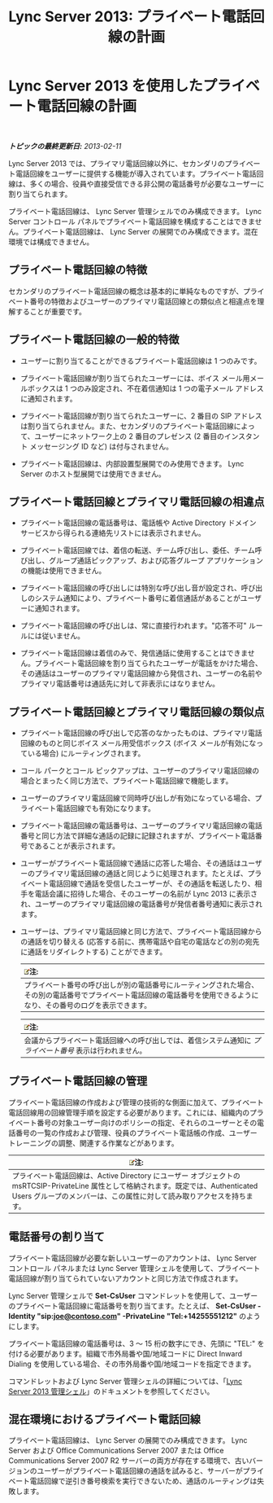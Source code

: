 ﻿---
title: 'Lync Server 2013: プライベート電話回線の計画'
TOCTitle: プライベート電話回線の計画
ms:assetid: 9cc4f9e1-7b7a-4699-bd05-f16669ef2d21
ms:mtpsurl: https://technet.microsoft.com/ja-jp/library/Gg412728(v=OCS.15)
ms:contentKeyID: 48272984
ms.date: 05/19/2016
mtps_version: v=OCS.15
ms.translationtype: HT
---

# Lync Server 2013 を使用したプライベート電話回線の計画

 

_**トピックの最終更新日:** 2013-02-11_

Lync Server 2013 では、プライマリ電話回線以外に、セカンダリのプライベート電話回線をユーザーに提供する機能が導入されています。プライベート電話回線は、多くの場合、役員や直接受信できる非公開の電話番号が必要なユーザーに割り当てられます。

プライベート電話回線は、 Lync Server 管理シェルでのみ構成できます。 Lync Server コントロール パネルでプライベート電話回線を構成することはできません。プライベート電話回線は、 Lync Server の展開でのみ構成できます。混在環境では構成できません。

## プライベート電話回線の特徴

セカンダリのプライベート電話回線の概念は基本的に単純なものですが、プライベート番号の特徴およびユーザーのプライマリ電話回線との類似点と相違点を理解することが重要です。

## プライベート電話回線の一般的特徴

  - ユーザーに割り当てることができるプライベート電話回線は 1 つのみです。

  - プライベート電話回線が割り当てられたユーザーには、ボイス メール用メールボックスは 1 つのみ設定され、不在着信通知は 1 つの電子メール アドレスに通知されます。

  - プライベート電話回線が割り当てられたユーザーに、2 番目の SIP アドレスは割り当てられません。また、セカンダリのプライベート電話回線によって、ユーザーにネットワーク上の 2 番目のプレゼンス (2 番目のインスタント メッセージング ID など) は付与されません。

  - プライベート電話回線は、内部設置型展開でのみ使用できます。 Lync Server のホスト型展開では使用できません。

## プライベート電話回線とプライマリ電話回線の相違点

  - プライベート電話回線の電話番号は、電話帳や Active Directory ドメイン サービスから得られる連絡先リストには表示されません。

  - プライベート電話回線では、着信の転送、チーム呼び出し、委任、チーム呼び出し、グループ通話ピックアップ、および応答グループ アプリケーションの機能は使用できません。

  - プライベート電話回線の呼び出しには特別な呼び出し音が設定され、呼び出しのシステム通知により、プライベート番号に着信通話があることがユーザーに通知されます。

  - プライベート電話回線の呼び出しは、常に直接行われます。"応答不可" ルールには従いません。

  - プライベート電話回線は着信のみで、発信通話に使用することはできません。プライベート電話回線を割り当てられたユーザーが電話をかけた場合、その通話はユーザーのプライマリ電話回線から発信され、ユーザーの名前やプライマリ電話番号は通話先に対して非表示にはなりません。

## プライベート電話回線とプライマリ電話回線の類似点

  - プライベート電話回線の呼び出しで応答のなかったものは、プライマリ電話回線のものと同じボイス メール用受信ボックス (ボイス メールが有効になっている場合) にルーティングされます。

  - コール パークとコール ピックアップは、ユーザーのプライマリ電話回線の場合とまったく同じ方法で、プライベート電話回線で機能します。

  - ユーザーのプライマリ電話回線で同時呼び出しが有効になっている場合、プライベート電話回線でも有効になります。

  - プライベート電話回線の電話番号は、ユーザーのプライマリ電話回線の電話番号と同じ方法で詳細な通話の記録に記録されますが、プライベート電話番号であることが表示されます。

  - ユーザーがプライベート電話回線で通話に応答した場合、その通話はユーザーのプライマリ電話回線の通話と同じように処理されます。たとえば、プライベート電話回線で通話を受信したユーザーが、その通話を転送したり、相手を電話会議に招待した場合、そのユーザーの名前が Lync 2013 に表示され、ユーザーのプライマリ電話回線の電話番号が発信者番号通知に表示されます。

  - ユーザーは、プライマリ電話回線と同じ方法で、プライベート電話回線からの通話を切り替える (応答する前に、携帯電話や自宅の電話などの別の宛先に通話をリダイレクトする) ことができます。
    
    <table>
    <thead>
    <tr class="header">
    <th><img src="images/Gg412781.note(OCS.15).gif" title="note" alt="note" />注:</th>
    </tr>
    </thead>
    <tbody>
    <tr class="odd">
    <td>プライベート番号の呼び出しが別の電話番号にルーティングされた場合、その別の電話番号でプライベート電話回線の電話番号を使用できるようになり、その番号のログを表示できます。</td>
    </tr>
    </tbody>
    </table>
    
    <table>
    <thead>
    <tr class="header">
    <th><img src="images/Gg412781.note(OCS.15).gif" title="note" alt="note" />注:</th>
    </tr>
    </thead>
    <tbody>
    <tr class="odd">
    <td>会議からプライベート電話回線への呼び出しでは、着信システム通知に <em>プライベート番号</em> 表示は行われません。</td>
    </tr>
    </tbody>
    </table>


## プライベート電話回線の管理

プライベート電話回線の作成および管理の技術的な側面に加えて、プライベート電話回線用の回線管理手順を設定する必要があります。これには、組織内のプライベート番号の対象ユーザー向けのポリシーの指定、それらのユーザーとその電話番号の一覧の作成および管理、役員のプライベート電話帳の作成、ユーザー トレーニングの調整、関連する作業などがあります。

<table>
<thead>
<tr class="header">
<th><img src="images/Gg412781.note(OCS.15).gif" title="note" alt="note" />注:</th>
</tr>
</thead>
<tbody>
<tr class="odd">
<td>プライベート電話回線は、Active Directory にユーザー オブジェクトの msRTCSIP-PrivateLine 属性として格納されます。既定では、Authenticated Users グループのメンバーは、この属性に対して読み取りアクセスを持ちます。</td>
</tr>
</tbody>
</table>


## 電話番号の割り当て

プライベート電話回線が必要な新しいユーザーのアカウントは、 Lync Server コントロール パネルまたは Lync Server 管理シェルを使用して、プライベート電話回線が割り当てられていないアカウントと同じ方法で作成されます。

Lync Server 管理シェルで **Set-CsUser** コマンドレットを使用して、ユーザーのプライベート電話回線に電話番号を割り当てます。たとえば、 **Set-CsUser -Identity "sip:joe@contoso.com" -PrivateLine "Tel:+14255551212"** のようにします。

プライベート電話回線の電話番号は、3 ～ 15 桁の数字にでき、先頭に "TEL:" を付ける必要があります。組織で市外局番や国/地域コードに Direct Inward Dialing を使用している場合、その市外局番や国/地域コードを指定できます。

コマンドレットおよび Lync Server 管理シェルの詳細については、「[Lync Server 2013 管理シェル](lync-server-2013-lync-server-management-shell.md)」のドキュメントを参照してください。

## 混在環境におけるプライベート電話回線

プライベート電話回線は、 Lync Server の展開でのみ構成できます。 Lync Server および Office Communications Server 2007 または Office Communications Server 2007 R2 サーバーの両方が存在する環境で、古いバージョンのユーザーがプライベート電話回線の通話を試みると、サーバーがプライベート電話回線で逆引き番号検索を実行できないため、通話のルーティングは失敗します。

